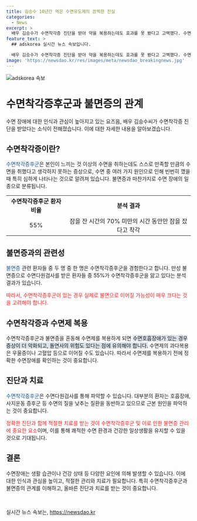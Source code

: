 ```yaml
---
title: 김승수 10년간 먹은 수면유도제의 끔찍한 진실
categories:
  - News
excerpt: >
  배우 김승수가 수면착각증 진단을 받아 약을 복용하는데도 효과를 못 봤다고 고백했다. 수면 전문 병원을 찾아 검사를 받은 결과, 잠을 잔 시간의 70% 미만만 잔 것으로 생각하는 수면착각증후군을 앓고 있다고 밝혀졌다. 수면착각증후군은 실제 잠 잔 시간을 인식하지 못하고 수면부족으로 착각해 계속적으로 수면제를 복용하는 경우, 불면증이나 호흡장애를 유발할 수 있으며, 이로 인해 우울증이나 고혈압 등 다른 질환을 유발할 위험이 있다.
feature_text: >
  ## adskorea 실시간 뉴스 속보입니다.

  배우 김승수가 수면착각증 진단을 받아 약을 복용하는데도 효과를 못 봤다고 고백했다. 수면 전문 병원을 찾아 검사를 받은 결과, 잠을 잔 시간의 70% 미만만 잔 것으로 생각하는 수면착각증후군을 앓고 있다고 밝혀졌다. 수면착각증후군은 실제 잠 잔 시간을 인식하지 못하고 수면부족으로 착각해 계속적으로 수면제를 복용하는 경우, 불면증이나 호흡장애를 유발할 수 있으며, 이로 인해 우울증이나 고혈압 등 다른 질환을 유발할 위험이 있다.
image: 'https://newsdao.kr/res/images/meta/newsdao_breakingnews.jpg'
---
```


<p><img src="https://newsdao.kr/res/images/meta/newsdao_breakingnews.jpg" alt="adskorea 속보" /></p>

<h1>수면착각증후군과 불면증의 관계</h1>

<p data-ke-size="size16">수면 장애에 대한 인식과 관심이 높아지고 있는 요즈음, 배우 김승수씨가 수면착각증 진단을 받았다는 소식이 전해졌습니다. 이에 대한 자세한 내용을 알아보겠습니다.</p>

<h2 data-ke-size="size26">수면착각증이란?</h2>

<p><span style="color: #1a5490;">수면착각증후군</span>은 본인이 느끼는 것 이상의 수면을 취하는데도 스스로 만족할 만큼의 수면을 취했다고 생각하지 못하는 증상으로, 수면 중 여러 가지 원인으로 인해 빈번히 깼을 때 특히 심하게 나타나는 것으로 알려져 있습니다. 불면증과 마찬가지로 수면 장애의 일종으로 분류됩니다.</p>

<table>
    <tr>
        <td style="text-align: center;"><b>수면착각증후군 환자 비율</b></td>
        <td style="text-align: center;"><b>분석 결과</b></td>
    </tr>
    <tr>
        <td style="text-align: center;">55%</td>
        <td style="text-align: center;">잠을 잔 시간의 70% 미만의 시간 동안만 잠을 잤다고 착각</td>
    </tr>
</table>

<h2 data-ke-size="size26">불면증과의 관련성</h2>

<p><span style="color: #1a5490;">불면증</span> 관련 환자들 중 두 명 중 한 명은 수면착각증후군을 경험한다고 합니다. 만성 불면증으로 수면다원검사를 받은 환자들 중 55%가 수면착각증후군을 앓고 있다는 분석 결과가 있습니다.</p>

<p><span style="color: #ee2323;">따라서, 수면착각증후군이 있는 경우 실제로 불면으로 이어질 가능성이 매우 크다는 것을 고려해야 합니다.</span></p>

<h2 data-ke-size="size26">수면착각증과 수면제 복용</h2>

<p>수면착각증후군과 불면증을 혼동해 수면제를 복용하게 되면 <span style="background-color: #21538527;">수면호흡장애가 있는 경우 증상이 더 악화되고, 돌연사의 위험도 있다는 점에 유의해야 합니다.</span> 수면제의 과다복용은 우울증이나 고혈압 등으로 이어질 수도 있습니다. 따라서 수면제를 복용하기 전에 정확한 수면장애를 확인하는 것이 중요합니다.</p>

<h2 data-ke-size="size26">진단과 치료</h2>

<p><span style="color: #1a5490;">수면착각증후군</span>은 수면다원검사를 통해 파악할 수 있습니다. 대부분의 환자는 호흡장애, 사지운동 증후군 등 수면의 질을 낮추는 질환을 동반하고 있으므로 근본 원인을 파악하는 것이 중요합니다.</p>

<p><span style="color: #ee2323;">정확한 진단과 함께 적절한 치료를 받는 것이 수면착각증후군 및 이로 인한 불면증 관리에 중요한 요소</span>이며, 이를 통해 쾌적한 수면 환경과 건강한 일상생활을 유지할 수 있을 것으로 기대됩니다.</p>

<h2 data-ke-size="size26">결론</h2>

<p>수면장애는 생활 습관이나 건강 상태 등 다양한 요인에 의해 발생할 수 있습니다. 이에 대한 인식과 관심을 높이고, 적절한 관리와 치료가 필요합니다. 특히 수면착각증후군과 불면증의 관계를 이해하고, 올바른 진단과 치료를 받는 것이 중요합니다.</p>

<p data-ke-size="size16">&nbsp;</p>
실시간 뉴스 속보는, <a href="https://newsdao.kr" rel="dofollow">https://newsdao.kr</a>


